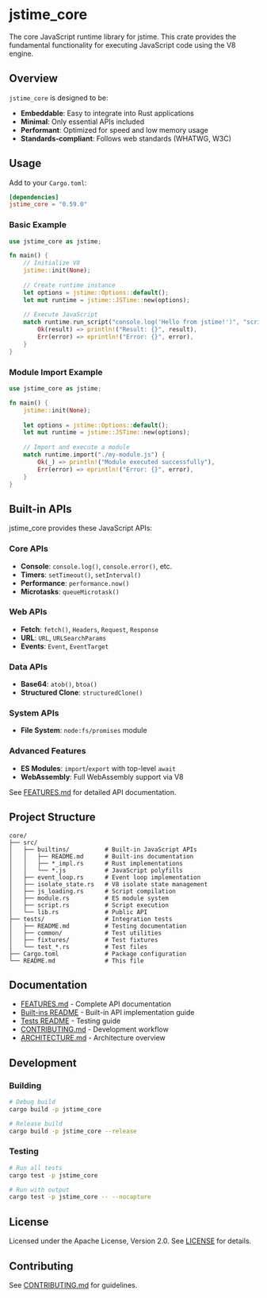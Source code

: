 # jstime_core

The core JavaScript runtime library for jstime. This crate provides the fundamental functionality for executing JavaScript code using the V8 engine.

## Overview

`jstime_core` is designed to be:
- **Embeddable**: Easy to integrate into Rust applications
- **Minimal**: Only essential APIs included
- **Performant**: Optimized for speed and low memory usage
- **Standards-compliant**: Follows web standards (WHATWG, W3C)

## Usage

Add to your `Cargo.toml`:

```toml
[dependencies]
jstime_core = "0.59.0"
```

### Basic Example

```rust
use jstime_core as jstime;

fn main() {
    // Initialize V8
    jstime::init(None);
    
    // Create runtime instance
    let options = jstime::Options::default();
    let mut runtime = jstime::JSTime::new(options);
    
    // Execute JavaScript
    match runtime.run_script("console.log('Hello from jstime!')", "script.js") {
        Ok(result) => println!("Result: {}", result),
        Err(error) => eprintln!("Error: {}", error),
    }
}
```

### Module Import Example

```rust
use jstime_core as jstime;

fn main() {
    jstime::init(None);
    
    let options = jstime::Options::default();
    let mut runtime = jstime::JSTime::new(options);
    
    // Import and execute a module
    match runtime.import("./my-module.js") {
        Ok(_) => println!("Module executed successfully"),
        Err(error) => eprintln!("Error: {}", error),
    }
}
```

## Built-in APIs

jstime_core provides these JavaScript APIs:

### Core APIs
- **Console**: `console.log()`, `console.error()`, etc.
- **Timers**: `setTimeout()`, `setInterval()`
- **Performance**: `performance.now()`
- **Microtasks**: `queueMicrotask()`

### Web APIs
- **Fetch**: `fetch()`, `Headers`, `Request`, `Response`
- **URL**: `URL`, `URLSearchParams`
- **Events**: `Event`, `EventTarget`

### Data APIs
- **Base64**: `atob()`, `btoa()`
- **Structured Clone**: `structuredClone()`

### System APIs
- **File System**: `node:fs/promises` module

### Advanced Features
- **ES Modules**: `import`/`export` with top-level `await`
- **WebAssembly**: Full WebAssembly support via V8

See [FEATURES.md](../docs/FEATURES.md) for detailed API documentation.

## Project Structure

```
core/
├── src/
│   ├── builtins/          # Built-in JavaScript APIs
│   │   ├── README.md      # Built-ins documentation
│   │   ├── *_impl.rs      # Rust implementations
│   │   └── *.js           # JavaScript polyfills
│   ├── event_loop.rs      # Event loop implementation
│   ├── isolate_state.rs   # V8 isolate state management
│   ├── js_loading.rs      # Script compilation
│   ├── module.rs          # ES module system
│   ├── script.rs          # Script execution
│   └── lib.rs             # Public API
├── tests/                 # Integration tests
│   ├── README.md          # Testing documentation
│   ├── common/            # Test utilities
│   ├── fixtures/          # Test fixtures
│   └── test_*.rs          # Test files
├── Cargo.toml             # Package configuration
└── README.md              # This file
```

## Documentation

- [FEATURES.md](../docs/FEATURES.md) - Complete API documentation
- [Built-ins README](./src/builtins/README.md) - Built-in API implementation guide
- [Tests README](./tests/README.md) - Testing guide
- [CONTRIBUTING.md](../CONTRIBUTING.md) - Development workflow
- [ARCHITECTURE.md](../ARCHITECTURE.md) - Architecture overview

## Development

### Building

```bash
# Debug build
cargo build -p jstime_core

# Release build
cargo build -p jstime_core --release
```

### Testing

```bash
# Run all tests
cargo test -p jstime_core

# Run with output
cargo test -p jstime_core -- --nocapture
```

## License

Licensed under the Apache License, Version 2.0. See [LICENSE](../LICENSE) for details.

## Contributing

See [CONTRIBUTING.md](../CONTRIBUTING.md) for guidelines.

